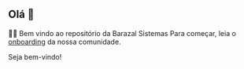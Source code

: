 ## Olá 👋

🙋‍♀️ Bem vindo ao repositório da Barazal Sistemas
Para começar, leia o [onboarding](https://github.com/barazal-sistemas/BZSistemas-Community/onboarding) da nossa comunidade.

Seja bem-vindo!

<!--

**Here are some ideas to get you started:**

🙋‍♀️ A short introduction - what is your organization all about?
🌈 Contribution guidelines - how can the community get involved?
👩‍💻 Useful resources - where can the community find your docs? Is there anything else the community should know?
🍿 Fun facts - what does your team eat for breakfast?
🧙 Remember, you can do mighty things with the power of [Markdown](https://docs.github.com/github/writing-on-github/getting-started-with-writing-and-formatting-on-github/basic-writing-and-formatting-syntax)
-->
